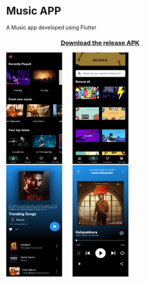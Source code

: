 # Music APP

A Music app developed using Flutter
<p float="left">
  <h3 align="center"><a href="https://github.com/Anuragtk117/MUSIC-APP/releases/tag/v0.0.1/app-armeabi-v7a-release.apk">Download the release APK</a></h3>
</p>





<p float="left">
  <img src="/DOCS/home.webp" height="300" width="150" />
  &nbsp;&nbsp;&nbsp;&nbsp;&nbsp;
  <img src="/DOCS/search.webp" height="300" width="150" />
  &nbsp;&nbsp;&nbsp;&nbsp;&nbsp;
  <img src="/DOCS/album.webp" height="300" width="150" />
   &nbsp;&nbsp;&nbsp;&nbsp;&nbsp;
  <img src="/DOCS/music-player.webp" height="300" width="150" />
  
</p>



